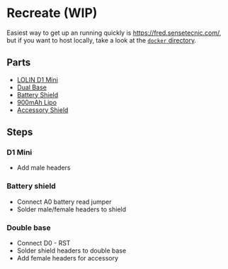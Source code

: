 # Recreate (WIP)

Easiest way to get up an running quickly is https://fred.sensetecnic.com/, but
if you want to host locally, take a look at the [`docker` directory](/docker).

## Parts

- [LOLIN D1 Mini](https://www.aliexpress.com/item/32529101036.html)
- [Dual Base](https://www.aliexpress.com/item/32642733925.html)
- [Battery Shield](https://www.aliexpress.com/item/32679485736.html)
- [900mAh Lipo](https://www.aliexpress.com/item/32952515649.html)
- [Accessory Shield](https://docs.wemos.cc/en/latest/d1_mini_shiled/index.html)

## Steps

### D1 Mini

- Add male headers

### Battery shield
- Connect A0 battery read jumper
- Solder male/female headers to shield

### Double base

- Connect D0 - RST
- Solder shield headers to double base
- Add female headers for accessory
